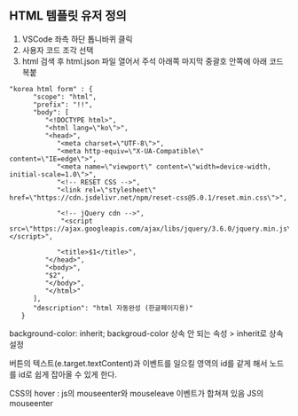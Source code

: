 

## HTML 템플릿 유저 정의

1. VSCode 좌측 하단 톱니바퀴 클릭
1. 사용자 코드 조각 선택
1. html 검색 후 html.json 파일 열어서 주석 아래쪽
   마지막 중괄호 안쪽에 아래 코드 복붙
```
"korea html form" : {
      "scope": "html",
      "prefix": "!!",
      "body": [
         "<!DOCTYPE html>",
         "<html lang=\"ko\">",
         "<head>",
            "<meta charset=\"UTF-8\">",
            "<meta http-equiv=\"X-UA-Compatible\" content=\"IE=edge\">",
            "<meta name=\"viewport\" content=\"width=device-width, initial-scale=1.0\">",
            "<!-- RESET CSS -->",
            "<link rel=\"stylesheet\" href=\"https://cdn.jsdelivr.net/npm/reset-css@5.0.1/reset.min.css\">",

            "<!-- jQuery cdn -->",
             "<script src=\"https://ajax.googleapis.com/ajax/libs/jquery/3.6.0/jquery.min.js\"></script>",

            "<title>$1</title>",
         "</head>",
         "<body>",
         "$2",
         "</body>",
         "</html>"
      ],
      "description": "html 자동완성 (한글페이지용)"
   }
```

background-color: inherit;
    backgroud-color 상속 안 되는 속성 > inherit로 상속 설정

버튼의 텍스트(e.target.textContent)과 이벤트를 일으킬 영역의 id를 같게 해서 노드를 id로 쉽게 잡아올 수 있게 한다.

CSS의 hover     :  js의 mouseenter와 mouseleave 이벤트가 합쳐져 있음
JS의 mouseenter